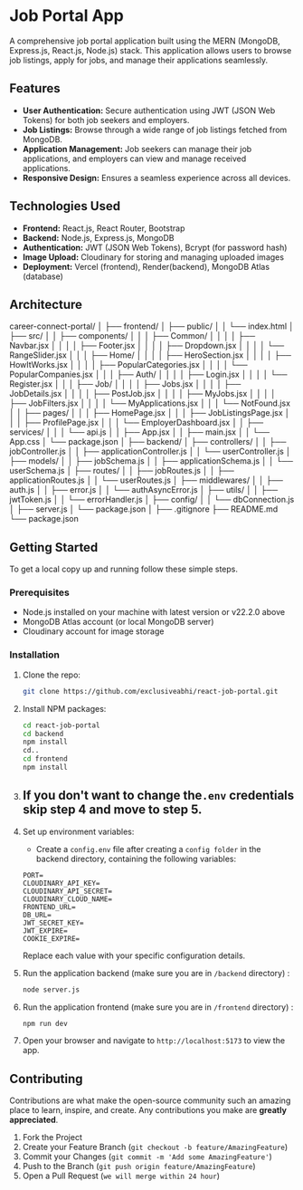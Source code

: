 # Job Portal App

A comprehensive job portal application built using the MERN (MongoDB, Express.js, React.js, Node.js) stack. This application allows users to browse job listings, apply for jobs, and manage their applications seamlessly.

## Features

- **User Authentication:** Secure authentication using JWT (JSON Web Tokens) for both job seekers and employers.
- **Job Listings:** Browse through a wide range of job listings fetched from MongoDB.
- **Application Management:** Job seekers can manage their job applications, and employers can view and manage received applications.
- **Responsive Design:** Ensures a seamless experience across all devices.

## Technologies Used

- **Frontend:** React.js, React Router, Bootstrap
- **Backend:** Node.js, Express.js, MongoDB
- **Authentication:** JWT (JSON Web Tokens), Bcrypt (for password hash)
- **Image Upload:** Cloudinary for storing and managing uploaded images
- **Deployment:** Vercel (frontend), Render(backend), MongoDB Atlas (database)

## Architecture
  career-connect-portal/
│
├── frontend/
│   ├── public/
│   │   └── index.html
│   ├── src/
│   │   ├── components/
│   │   │   ├── Common/
│   │   │   │   ├── Navbar.jsx
│   │   │   │   ├── Footer.jsx
│   │   │   │   ├── Dropdown.jsx
│   │   │   │   └── RangeSlider.jsx
│   │   │   ├── Home/
│   │   │   │   ├── HeroSection.jsx
│   │   │   │   ├── HowItWorks.jsx
│   │   │   │   ├── PopularCategories.jsx
│   │   │   │   └── PopularCompanies.jsx
│   │   │   ├── Auth/
│   │   │   │   ├── Login.jsx
│   │   │   │   └── Register.jsx
│   │   │   ├── Job/
│   │   │   │   ├── Jobs.jsx
│   │   │   │   ├── JobDetails.jsx
│   │   │   │   ├── PostJob.jsx
│   │   │   │   ├── MyJobs.jsx
│   │   │   │   ├── JobFilters.jsx
│   │   │   │   └── MyApplications.jsx
│   │   │   └── NotFound.jsx
│   │   ├── pages/
│   │   │   ├── HomePage.jsx
│   │   │   ├── JobListingsPage.jsx
│   │   │   ├── ProfilePage.jsx
│   │   │   └── EmployerDashboard.jsx
│   │   ├── services/
│   │   │   └── api.js
│   │   ├── App.jsx
│   │   ├── main.jsx
│   │   └── App.css
│   └── package.json
│
├── backend/
│   ├── controllers/
│   │   ├── jobController.js
│   │   ├── applicationController.js
│   │   └── userController.js
│   ├── models/
│   │   ├── jobSchema.js
│   │   ├── applicationSchema.js
│   │   └── userSchema.js
│   ├── routes/
│   │   ├── jobRoutes.js
│   │   ├── applicationRoutes.js
│   │   └── userRoutes.js
│   ├── middlewares/
│   │   ├── auth.js
│   │   ├── error.js
│   │   └── authAsyncError.js
│   ├── utils/
│   │   ├── jwtToken.js
│   │   └── errorHandler.js
│   ├── config/
│   │   └── dbConnection.js
│   ├── server.js
│   └── package.json
│
├── .gitignore
├── README.md
└── package.json

## Getting Started

To get a local copy up and running follow these simple steps.

### Prerequisites

- Node.js installed on your machine with latest version or v22.2.0 above
- MongoDB Atlas account (or local MongoDB server)
- Cloudinary account for image storage

### Installation

1. Clone the repo:
   ```sh
   git clone https://github.com/exclusiveabhi/react-job-portal.git
   ```
2. Install NPM packages:

   ```sh
   cd react-job-portal
   cd backend
   npm install
   cd..
   cd frontend
   npm install
   ```

3. ## If you don't want to change the`.env` credentials skip step 4 and move to step 5.

4. Set up environment variables:

   - Create a `config.env` file after creating a `config folder` in the backend directory, containing the following variables:

   ```env
   PORT=
   CLOUDINARY_API_KEY=
   CLOUDINARY_API_SECRET=
   CLOUDINARY_CLOUD_NAME=
   FRONTEND_URL=
   DB_URL=
   JWT_SECRET_KEY=
   JWT_EXPIRE=
   COOKIE_EXPIRE=
   ```

   Replace each value with your specific configuration details.

5. Run the application backend (make sure you are in `/backend` directory) :

   ```sh
   node server.js
   ```

6. Run the application frontend (make sure you are in `/frontend` directory) :
   ```sh
   npm run dev
   ```
7. Open your browser and navigate to `http://localhost:5173` to view the app.

## Contributing

Contributions are what make the open-source community such an amazing place to learn, inspire, and create. Any contributions you make are **greatly appreciated**.

1. Fork the Project
2. Create your Feature Branch (`git checkout -b feature/AmazingFeature`)
3. Commit your Changes (`git commit -m 'Add some AmazingFeature'`)
4. Push to the Branch (`git push origin feature/AmazingFeature`)
5. Open a Pull Request (`we will merge within 24 hour`)
